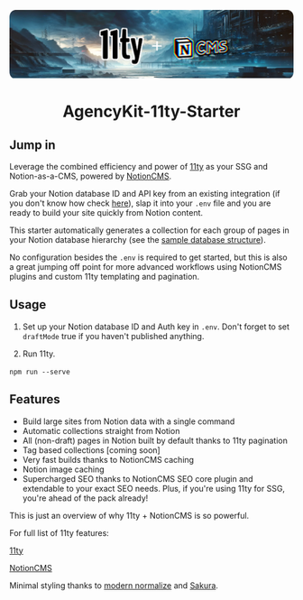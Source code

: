 <p align="center">

  <img src="/public/agencykit-11ty-starter.png">

  <h1 align="center">AgencyKit-11ty-Starter</h1>

</p>

## Jump in

Leverage the combined efficiency and power of [11ty](https://www.11ty.dev/) as your SSG and Notion-as-a-CMS, powered by [NotionCMS](https://www.agencykit.so/notion-cms/guide/).

Grab your Notion database ID and API key from an existing integration (if you don't know how check [here](https://www.agencykit.so/notion-cms/quickstart/#create-notion-integration)), slap it into your `.env` file and you are ready to build your site quickly from Notion content.

This starter automatically generates a collection for each group of pages in your Notion database hierarchy (see the [sample database structure](https://cooked-shovel-3c3.notion.site/NotionCMS-Quickstart-Database-Template-719f1f9d1547465d96bcd7e80333c831?pvs=4)).

No configuration besides the `.env` is required to get started, but this is also a great jumping off point for more advanced workflows using NotionCMS plugins and custom 11ty templating and pagination.

## Usage

1. Set up your Notion database ID and Auth key in `.env`. Don't forget to set `draftMode` true if you haven't published anything.

2. Run 11ty.

```npm run --serve```

## Features

- Build large sites from Notion data with a single command
- Automatic collections straight from Notion
- All (non-draft) pages in Notion built by default thanks to 11ty pagination
- Tag based collections [coming soon]
- Very fast builds thanks to NotionCMS caching
- Notion image caching
- Supercharged SEO thanks to NotionCMS SEO core plugin and extendable to your exact SEO needs. Plus, if you're using 11ty for SSG, you're ahead of the pack already!

This is just an overview of why 11ty + NotionCMS is so powerful.

For full list of 11ty features:

[11ty](https://www.11ty.dev/docs/)

[NotionCMS](https://www.agencykit.so/notion-cms/guide/#core-features)

Minimal styling thanks to [modern normalize](https://github.com/sindresorhus/modern-normalize) and [Sakura](https://github.com/oxalorg/sakura).
